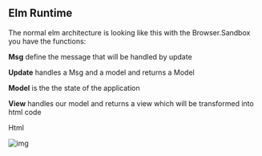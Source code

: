 

## Elm Runtime



The normal elm architecture is looking like this with the Browser.Sandbox you have the functions:

**Msg** define the message that will be handled by update

**Update** handles a Msg and a model and returns a Model

**Model** is the the state of the application 

**View** handles our model and returns a view which will be transformed into html code

Html

![img](https://media.discordapp.net/attachments/810839133601529906/834377881609306122/unknown.png)

